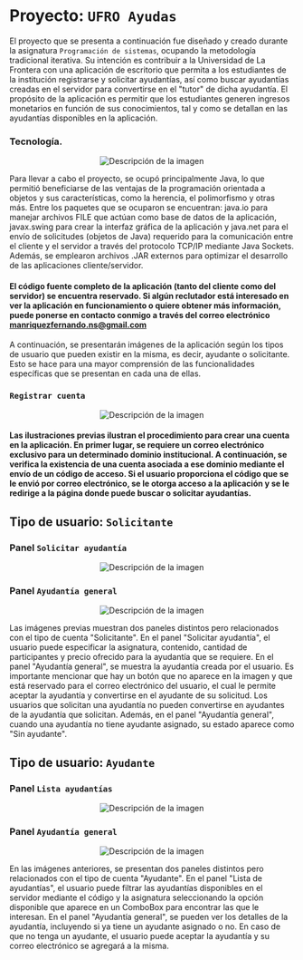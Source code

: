 # Proyecto: ```UFRO Ayudas```
El proyecto que se presenta a continuación fue diseñado y creado durante la asignatura ```Programación de sistemas```, ocupando la metodología tradicional iterativa. Su intención es contribuir a la Universidad de La Frontera con una aplicación de escritorio que permita a los estudiantes de la institución registrarse y solicitar ayudantías, así como buscar ayudantías creadas en el servidor para convertirse en el "tutor" de dicha ayudantía. El propósito de la aplicación es permitir que los estudiantes generen ingresos monetarios en función de sus conocimientos, tal y como se detallan en las ayudantías disponibles en la aplicación.
### Tecnología.
<p align="center">
  <img src="./IMG/Tec.PNG" alt="Descripción de la imagen">
</p>
Para llevar a cabo el proyecto, se ocupó principalmente Java, lo que permitió beneficiarse de las ventajas de la programación orientada a objetos y sus características, como la herencia, el polimorfismo y otras más. Entre los paquetes que se ocuparon se encuentran: java.io para manejar archivos FILE que actúan como base de datos de la aplicación, javax.swing para crear la interfaz gráfica de la aplicación y java.net para el envío de solicitudes (objetos de Java) requerido para la comunicación entre el cliente y el servidor a través del protocolo TCP/IP mediante Java Sockets. Además, se emplearon archivos .JAR externos para optimizar el desarrollo de las aplicaciones cliente/servidor.

#### El código fuente completo de la aplicación (tanto del cliente como del servidor) se encuentra reservado. Si algún reclutador está interesado en ver la aplicación en funcionamiento o quiere obtener más información, puede ponerse en contacto conmigo a través del correo electrónico manriquezfernando.ns@gmail.com
A continuación, se presentarán imágenes de la aplicación según los tipos de usuario que pueden existir en la misma, es decir, ayudante o solicitante. Esto se hace para una mayor comprensión de las funcionalidades específicas que se presentan en cada una de ellas.

### ```Registrar cuenta```

<p align="center">
  <img src="./IMG/RegistrarCuenta.PNG" alt="Descripción de la imagen">
</p>

#### Las ilustraciones previas ilustran el procedimiento para crear una cuenta en la aplicación. En primer lugar, se requiere un correo electrónico exclusivo para un determinado dominio institucional. A continuación, se verifica la existencia de una cuenta asociada a ese dominio mediante el envío de un código de acceso. Si el usuario proporciona el código que se le envió por correo electrónico, se le otorga acceso a la aplicación y se le redirige a la página donde puede buscar o solicitar ayudantías.

## Tipo de usuario: ```Solicitante```
### Panel ```Solicitar ayudantía```
<p align="center">
  <img src="./IMG/Solicitar1.PNG" alt="Descripción de la imagen">
</p>

### Panel ```Ayudantía general```
<p align="center">
  <img src="./IMG/Solicitar2.PNG" alt="Descripción de la imagen">
</p>

Las imágenes previas muestran dos paneles distintos pero relacionados con el tipo de cuenta "Solicitante". En el panel "Solicitar ayudantía", el usuario puede especificar la asignatura, contenido, cantidad de participantes y precio ofrecido para la ayudantía que se requiere. En el panel "Ayudantía general", se muestra la ayudantía creada por el usuario. Es importante mencionar que hay un botón que no aparece en la imagen y que está reservado para el correo electrónico del usuario, el cual le permite aceptar la ayudantía y convertirse en el ayudante de su solicitud. Los usuarios que solicitan una ayudantía no pueden convertirse en ayudantes de la ayudantía que solicitan. Además, en el panel "Ayudantía general", cuando una ayudantía no tiene ayudante asignado, su estado aparece como "Sin ayudante".

## Tipo de usuario: ```Ayudante```
### Panel ```Lista ayudantías```
<p align="center">
  <img src="./IMG/Ayudante1.PNG" alt="Descripción de la imagen">
</p>

### Panel ```Ayudantía general```
<p align="center">
  <img src="./IMG/Ayudante2.PNG" alt="Descripción de la imagen">
</p>

En las imágenes anteriores, se presentan dos paneles distintos pero relacionados con el tipo de cuenta "Ayudante". En el panel "Lista de ayudantías", el usuario puede filtrar las ayudantías disponibles en el servidor mediante el código y la asignatura seleccionando la opción disponible que aparece en un ComboBox para encontrar las que le interesan. En el panel "Ayudantía general", se pueden ver los detalles de la ayudantía, incluyendo si ya tiene un ayudante asignado o no. En caso de que no tenga un ayudante, el usuario puede aceptar la ayudantía y su correo electrónico se agregará a la misma.